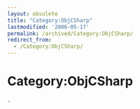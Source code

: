 ```yaml
---
layout: obsolete
title: "Category:ObjCSharp"
lastmodified: '2006-05-17'
permalink: /archived/Category:ObjCSharp/
redirect_from:
  - /Category:ObjCSharp/
---
```


Category:ObjCSharp
==================

    .


